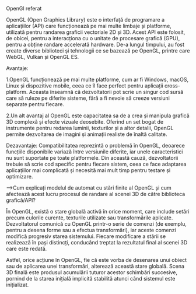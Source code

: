 OpenGl referat 

OpenGL (Open Graphics Library) este o interfață de programare a aplicațiilor (API) care funcționează pe mai multe limbaje și platforme, utilizată pentru randarea graficii vectoriale 2D și 3D. Acest API este folosit, de obicei, pentru a interacționa cu o unitate de procesare grafică (GPU), pentru a obține randare accelerată hardware. De-a lungul timpului, au fost create diverse biblioteci și tehnologii ce se bazează pe OpenGL, printre care WebGL, Vulkan și OpenGL ES.


Avantaje:
 
  1.OpenGL funcționează pe mai multe platforme, cum ar fi Windows, macOS, Linux și dispozitive mobile, ceea ce îl face perfect pentru aplicații cross-platform. Aceasta înseamnă că dezvoltatorii pot scrie un singur cod sursă care să ruleze pe diferite sisteme, fără a fi nevoie să creeze versiuni separate pentru fiecare.
  
  2.Un alt avantaj al OpenGL este capacitatea sa de a crea și manipula grafică 3D complexă și efecte vizuale deosebite. Oferind un set bogat de instrumente pentru redarea luminii, texturilor și a altor detalii, OpenGL permite dezvoltarea de imagini și animații realiste de înaltă calitate.



Dezavantaje:
Compatibilitatea reprezintă o problemă în OpenGL, deoarece funcțiile disponibile variază între versiunile diferite, iar unele caracteristici nu sunt suportate pe toate platformele. Din această cauză, dezvoltatorii trebuie să scrie cod specific pentru fiecare sistem, ceea ce face adaptarea aplicațiilor mai complicată și necesită mai mult timp pentru testare și optimizare.




-->Cum explicați modelul de automat cu stări finite al OpenGL și cum afectează acest lucru procesul de randare al scenei 3D de către biblioteca grafică/API?

În OpenGL, există o stare globală activă în orice moment, care include setări precum culorile curente, texturile utilizate sau transformările aplicate. Dezvoltatorul comunică cu OpenGL printr-o serie de comenzi (de exemplu, pentru a desena forme sau a efectua transformări), iar aceste comenzi modifică progresiv starea sistemului. Fiecare modificare a stării se realizează în pași distincți, conducând treptat la rezultatul final al scenei 3D care este redată.

Astfel, orice acțiune în OpenGL, fie că este vorba de desenarea unui obiect sau de aplicarea unei transformări, alterează această stare globală. Scena 3D finală este produsul acumulării tuturor acestor schimbări succesive, pornind de la starea inițială implicită stabilită atunci când sistemul este inițializat.

